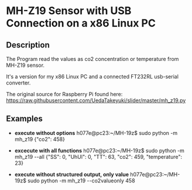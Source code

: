 # MH-Z19 Sensor with USB Connection on a x86 Linux PC

## Description

 The Program read the values as co2 concentration or temperature from MH-Z19 sensor.

 It's a version for my x86 Linux PC and a connected FT232RL usb-serial converter.

 The original source for Raspberry Pi found here: https://raw.githubusercontent.com/UedaTakeyuki/slider/master/mh_z19.py

## Examples

 * **execute without options**
	h077e@pc23:~/MH-19z$ sudo python -m mh_z19
	{"co2": 458}

 * **excecute with all functions**
	h077e@pc23:~/MH-19z$ sudo python -m mh_z19 --all
	{"SS": 0, "UhUl": 0, "TT": 63, "co2": 459, "temperature": 23}

 * **execute without structured output, only value**
	h077e@pc23:~/MH-19z$ sudo python -m mh_z19 --co2valueonly
	458
